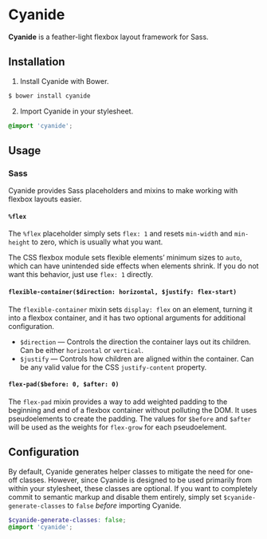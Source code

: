 # Cyanide

**Cyanide** is a feather-light flexbox layout framework for Sass.

## Installation

1. Install Cyanide with Bower.

  ```bash
  $ bower install cyanide
  ```

2. Import Cyanide in your stylesheet.

  ```scss
  @import 'cyanide';
  ```

## Usage

### Sass

Cyanide provides Sass placeholders and mixins to make working with flexbox layouts easier.

#### `%flex`

The `%flex` placeholder simply sets `flex: 1` and resets `min-width` and `min-height` to zero, which is usually what you want.

The CSS flexbox module sets flexible elements’ minimum sizes to `auto`, which can have unintended side effects when elements shrink. If you do not want this behavior, just use `flex: 1` directly.

#### `flexible-container($direction: horizontal, $justify: flex-start)`

The `flexible-container` mixin sets `display: flex` on an element, turning it into a flexbox container, and it has two optional arguments for additional configuration.

- `$direction` — Controls the direction the container lays out its children. Can be either `horizontal` or `vertical`.
- `$justify` — Controls how children are aligned within the container. Can be any valid value for the CSS `justify-content` property.

#### `flex-pad($before: 0, $after: 0)`

The `flex-pad` mixin provides a way to add weighted padding to the beginning and end of a flexbox container without polluting the DOM. It uses pseudoelements to create the padding. The values for `$before` and `$after` will be used as the weights for `flex-grow` for each pseudoelement.

## Configuration

By default, Cyanide generates helper classes to mitigate the need for one-off classes. However, since Cyanide is designed to be used primarily from within your stylesheet, these classes are optional. If you want to completely commit to semantic markup and disable them entirely, simply set `$cyanide-generate-classes` to `false` *before* importing Cyanide.

```scss
$cyanide-generate-classes: false;
@import 'cyanide';
```
